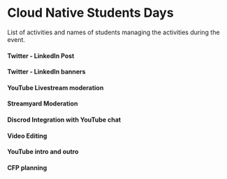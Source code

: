 # Cloud Native Students Days
List of activities and names of students managing the activities during the event.

#### Twitter - LinkedIn Post

#### Twitter - LinkedIn banners 

#### YouTube Livestream moderation 

#### Streamyard Moderation 

#### Discrod Integration with YouTube chat

#### Video Editing 

#### YouTube intro and outro 

#### CFP planning 
